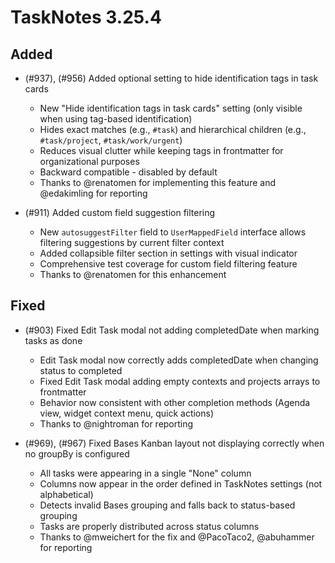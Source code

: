 # TaskNotes 3.25.4

## Added

- (#937), (#956) Added optional setting to hide identification tags in task cards
  - New "Hide identification tags in task cards" setting (only visible when using tag-based identification)
  - Hides exact matches (e.g., `#task`) and hierarchical children (e.g., `#task/project`, `#task/work/urgent`)
  - Reduces visual clutter while keeping tags in frontmatter for organizational purposes
  - Backward compatible - disabled by default
  - Thanks to @renatomen for implementing this feature and @edakimling for reporting

- (#911) Added custom field suggestion filtering
  - New `autosuggestFilter` field to `UserMappedField` interface allows filtering suggestions by current filter context
  - Added collapsible filter section in settings with visual indicator
  - Comprehensive test coverage for custom field filtering feature
  - Thanks to @renatomen for this enhancement

## Fixed

- (#903) Fixed Edit Task modal not adding completedDate when marking tasks as done
  - Edit Task modal now correctly adds completedDate when changing status to completed
  - Fixed Edit Task modal adding empty contexts and projects arrays to frontmatter
  - Behavior now consistent with other completion methods (Agenda view, widget context menu, quick actions)
  - Thanks to @nightroman for reporting

- (#969), (#967) Fixed Bases Kanban layout not displaying correctly when no groupBy is configured
  - All tasks were appearing in a single "None" column
  - Columns now appear in the order defined in TaskNotes settings (not alphabetical)
  - Detects invalid Bases grouping and falls back to status-based grouping
  - Tasks are properly distributed across status columns
  - Thanks to @mweichert for the fix and @PacoTaco2, @abuhammer for reporting

